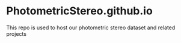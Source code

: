 # PhotometricStereo.github.io
This repo is used to host our photometric stereo dataset and related projects
